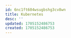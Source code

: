 ```yaml
---
id: 6nc1ft604wsugbshg3cv8wn
title: Kubernetes
desc: ''
updated: 1705152486753
created: 1705152486753
---
```

